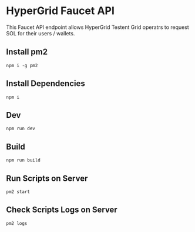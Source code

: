 # HyperGrid Faucet API

This Faucet API endpoint allows HyperGrid Testent Grid operatrs to request SOL for their users / wallets.

## Install pm2

```
npm i -g pm2
```

## Install Dependencies

```
npm i
```

## Dev

```
npm run dev
```

## Build

```
npm run build
```

## Run Scripts on Server

```
pm2 start
```

## Check Scripts Logs on Server

```
pm2 logs
```
